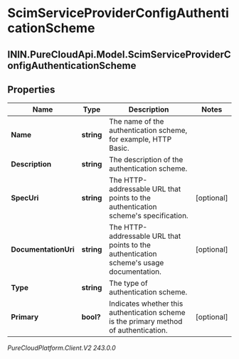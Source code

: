 # ScimServiceProviderConfigAuthenticationScheme

## ININ.PureCloudApi.Model.ScimServiceProviderConfigAuthenticationScheme

## Properties

|Name | Type | Description | Notes|
|------------ | ------------- | ------------- | -------------|
| **Name** | **string** | The name of the authentication scheme, for example, HTTP Basic. | |
| **Description** | **string** | The description of the authentication scheme. | |
| **SpecUri** | **string** | The HTTP-addressable URL that points to the authentication scheme&#39;s specification. | [optional] |
| **DocumentationUri** | **string** | The HTTP-addressable URL that points to the authentication scheme&#39;s usage documentation. | [optional] |
| **Type** | **string** | The type of authentication scheme. | |
| **Primary** | **bool?** | Indicates whether this authentication scheme is the primary method of authentication. | [optional] |



_PureCloudPlatform.Client.V2 243.0.0_
